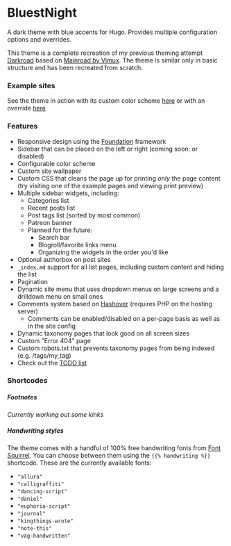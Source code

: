 # BluestNight
A dark theme with blue accents for Hugo. Provides multiple configuration options and overrides.

This theme is a complete recreation of my previous theming attempt [Darkroad](https://github.com/Shadow53/Darkroad) based on [Mainroad by Vimux](https://github.com/vimux/mainroad). The theme is similar only in basic structure and has been recreated from scratch.

### Example sites
See the theme in action with its custom color scheme [here](https://mnbryant.com) or with an override [here](https://shadow53.com)

### Features
- Responsive design using the [Foundation](https://foundation.zurb.com) framework
- Sidebar that can be placed on the left or right (coming soon: or disabled)
- Configurable color scheme
- Custom site wallpaper
- Custom CSS that cleans the page up for printing *only* the page content (try visiting one of the example pages and viewing print preview)
- Multiple sidebar widgets, including:
  - Categories list
  - Recent posts list
  - Post tags list (sorted by most common)
  - Patreon banner
  - Planned for the future:
    - Search bar
    - Blogroll/favorite links menu
    - Organizing the widgets in the order you'd like
- Optional authorbox on post sites
- `_index.md` support for all list pages, including custom content and hiding the list
- Pagination
- Dynamic site menu that uses dropdown menus on large screens and a drilldown menu on small ones
- Comments system based on [Hashover](http://tildehash.com/?page=hashover) (requires PHP on the hosting server)
  - Comments can be enabled/disabled on a per-page basis as well as in the site config
- Dynamic taxonomy pages that look good on all screen sizes
- Custom "Error 404" page
- Custom robots.txt that prevents taxonomy pages from being indexed (e.g. /tags/my_tag)
- Check out the [TODO list](https://github.com/Shadow53/BluestNight)

### Shortcodes

##### Footnotes

*Currently working out some kinks*

##### Handwriting styles

The theme comes with a handful of 100% free handwriting fonts from [Font Squirrel](https://www.fontsquirrel.com/). You can choose between them using the `{{% handwriting %}}` shortcode. These are the currently available fonts:

- `"allura"`
- `"calligraffiti"`
- `"dancing-script"`
- `"daniel"`
- `"euphoria-script"`
- `"journal"`
- `"kingthings-wrote"`
- `"note-this"`
- `"vag-handwritten"`
